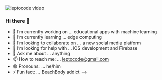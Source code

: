 ![leptocode video](https://github.com/argyleink/argyleink/blob/master/argyleink-sm3.gif?raw=true)

### Hi there 👋

- 🔭 I’m currently working on ... educational apps with machine learning
- 🌱 I’m currently learning ... edge computing
- 👯 I’m looking to collaborate on ... a new social media platform
- 🤔 I’m looking for help with ... iOS development and Firebase
- 💬 Ask me about ... anything
- 📫 How to reach me: ... leptocode@gmail.com
- 😄 Pronouns: ... he/him
- ⚡ Fun fact: ... BeachBody addict
-->
